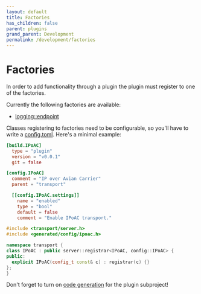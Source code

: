 ```yaml
---
layout: default
title: Factories
has_children: false
parent: plugins
grand_parent: Development
permalink: /development/factories
---
```


# Factories

In order to add functionality through a plugin the plugin must register to one of the factories.

Currently the following factories are available:

* [logging::endpoint](https://doxygen.palliate.io/structlogging_1_1endpoint.html)

Classes registering to factories need to be configurable, so you'll have to write a [config.toml](/development/config_toml). Here's a minimal example:
```toml
[build.IPoAC]
  type = "plugin"
  version = "v0.0.1"
  git = false

[config.IPoAC]
  comment = "IP over Avian Carrier"
  parent = "transport"

  [[config.IPoAC.settings]]
    name = "enabled"
    type = "bool"
    default = false
    comment = "Enable IPoAC transport."
```
```cpp
#include <transport/server.h>
#include <generated/config/ipoac.h>

namespace transport {
class IPoAC : public server::registrar<IPoAC, config::IPoAC> {
public:
  explicit IPoAC(config_t const& c) : registrar(c) {}
};
}
```

Don't forget to turn on [code generation](/development/config_toml) for the plugin subproject!